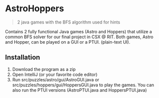# AstroHoppers
> 2 java games with the BFS algorithm used for hints

Contains 2 fully functional Java games (Astro and Hoppers) that utilize a common BFS solver for our final project in CSX @ RIT.
Both games, Astro and Hopper, can be played on a GUI or a PTUI. (plain-text UI).

## Installation
1. Download the program as a zip
2. Open IntelliJ (or your favorite code editor)
3. Run src/puzzles/astro/gui/AstroGUI.java or src/puzzles/hoppers/gui/HoppersGUI.java to play the games. You can also run the PTUI versions (AstroPTUI.java and HoppersPTUI.java)
